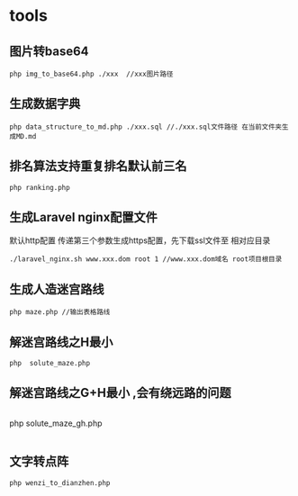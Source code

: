 # tools
## 图片转base64
```
php img_to_base64.php ./xxx  //xxx图片路径
```
## 生成数据字典
```
php data_structure_to_md.php ./xxx.sql //./xxx.sql文件路径 在当前文件夹生成MD.md
```
## 排名算法支持重复排名默认前三名
```
php ranking.php
```
##  生成Laravel nginx配置文件
默认http配置 传递第三个参数生成https配置，先下载ssl文件至 相对应目录
```
./laravel_nginx.sh www.xxx.dom root 1 //www.xxx.dom域名 root项目根目录
```
## 生成人造迷宫路线

```
php maze.php //输出表格路线
```
## 解迷宫路线之H最小

```
php  solute_maze.php 
```

## 解迷宫路线之G+H最小 ,会有绕远路的问题

```
```
php  solute_maze_gh.php 
```
```
## 文字转点阵

```
php wenzi_to_dianzhen.php 
```
